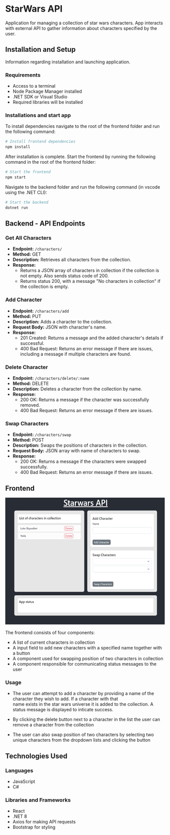 # StarWars API

Application for managing a collection of star wars characters. App interacts with external API to gather information about characters specified by the user.

## Installation and Setup
Information regarding installation and launching application.

### Requirements
- Access to a terminal
- Node Package Manager installed
- .NET SDK or Visual Studio
- Required libraries will be installed

### Installations and start app
To install dependencies navigate to the root of the frontend folder and run the following command:
```bash
# Install frontend dependencies
npm install

```
After installation is complete. Start the frontend by running the following command in the root of the frontend folder:

```bash
# Start the frontend
npm start
```

Navigate to the backend folder and run the following command (in vscode using the .NET CLI):
```bash
# Start the backend
dotnet run
```


## Backend - API Endpoints

### Get All Characters

- **Endpoint:** `/characters/`
- **Method:** GET
- **Description:** Retrieves all characters from the collection. 
-  **Response:**
   -  Returns a JSON array of characters in collection if the collection is not empty. Also sends status code of 200. 
   -  Returns status 200, with a message "No characters in collection" if the collection is empty.


### Add Character
- **Endpoint:** `/characters/add`
- **Method:** PUT
- **Description:** Adds a character to the collection.
- **Request Body:** JSON with character's name.
- **Response:**
  - 201 Created: Returns a message and the added character's details if successful.
  - 400 Bad Request: Returns an error message if there are issues, including a message if multiple characters are found.

### Delete Character

- **Endpoint:** `/characters/delete/:name`
- **Method:** DELETE
- **Description:** Deletes a character from the collection by name.
- **Response:**
  - 200 OK: Returns a message if the character was successfully removed.
  - 400 Bad Request: Returns an error message if there are issues.


### Swap Characters

- **Endpoint:** `/characters/swap`
- **Method:** POST
- **Description:** Swaps the positions of characters in the collection.
- **Request Body:** JSON array with name of characters to swap.
- **Response:**
  - 200 OK: Returns a message if the characters were swapped successfully.
  - 400 Bad Request: Returns an error message if there are issues.


## Frontend

<img src="images/frontend-overview.png" alt="Frontend Screenshot" width="550" height="400">

The frontend consists of four components:
- A list of current characters in collection
- A input field to add new characters with a specified name together with a button
- A component used for swapping position of two characters in collection
- A component responsible for communicating status messages to the user

### Usage
- The user can attempt to add a character by providing a name of the character they wish to add. If a character with that  
  name exists in the star wars universe it is added to the collection. A status message is displayed to inticate success. 

- By clicking the delete button next to a character in the list the user can remove a character from the collection

- The user can also swap position of two characters by selecting two unique characters from the dropdown lists and clicking the button



## Technologies Used

### Languages
- JavaScript
- C#

### Libraries and Frameworks
- React
- .NET 8
- Axios for making API requests
- Bootstrap for styling

